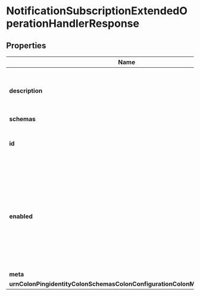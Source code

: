 

# NotificationSubscriptionExtendedOperationHandlerResponse


## Properties

| Name | Type | Description | Notes |
|------------ | ------------- | ------------- | -------------|
|**description** | **String** | A description for this Extended Operation Handler |  [optional] |
|**schemas** | **List&lt;EnumnotificationSubscriptionExtendedOperationHandlerSchemaUrn&gt;** |  |  |
|**id** | **String** | Name of the Extended Operation Handler |  |
|**enabled** | **Boolean** | Indicates whether the Extended Operation Handler is enabled (that is, whether the types of extended operations are allowed in the server). |  |
|**meta** | [**MetaMeta**](MetaMeta.md) |  |  [optional] |
|**urnColonPingidentityColonSchemasColonConfigurationColonMessagesColon20** | [**MetaUrnPingidentitySchemasConfigurationMessages20**](MetaUrnPingidentitySchemasConfigurationMessages20.md) |  |  [optional] |



